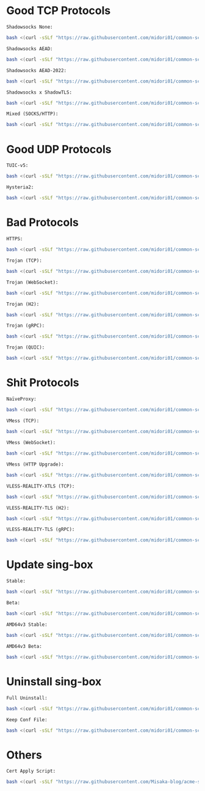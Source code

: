 # Good TCP Protocols
`Shadowsocks None:`
```bash
bash <(curl -sSLf "https://raw.githubusercontent.com/midori01/common-scripts/main/sing-box/install.sh") ss-none
```
`Shadowsocks AEAD:`
```bash
bash <(curl -sSLf "https://raw.githubusercontent.com/midori01/common-scripts/main/sing-box/install.sh") ss
```
`Shadowsocks AEAD-2022:`
```bash
bash <(curl -sSLf "https://raw.githubusercontent.com/midori01/common-scripts/main/sing-box/install.sh") ss2
```
`Shadowsocks x ShadowTLS:`
```bash
bash <(curl -sSLf "https://raw.githubusercontent.com/midori01/common-scripts/main/sing-box/install.sh") stls
```
`Mixed (SOCKS/HTTP):`
```bash
bash <(curl -sSLf "https://raw.githubusercontent.com/midori01/common-scripts/main/sing-box/install.sh") mix
```

# Good UDP Protocols
`TUIC-v5:`
```bash
bash <(curl -sSLf "https://raw.githubusercontent.com/midori01/common-scripts/main/sing-box/install.sh") tuic
```
`Hysteria2:`
```bash
bash <(curl -sSLf "https://raw.githubusercontent.com/midori01/common-scripts/main/sing-box/install.sh") hy2
```

# Bad Protocols
`HTTPS:`
```bash
bash <(curl -sSLf "https://raw.githubusercontent.com/midori01/common-scripts/main/sing-box/install.sh") https
```
`Trojan (TCP):`
```bash
bash <(curl -sSLf "https://raw.githubusercontent.com/midori01/common-scripts/main/sing-box/install.sh") trojan
```
`Trojan (WebSocket):`
```bash
bash <(curl -sSLf "https://raw.githubusercontent.com/midori01/common-scripts/main/sing-box/install.sh") trojan-ws
```
`Trojan (H2):`
```bash
bash <(curl -sSLf "https://raw.githubusercontent.com/midori01/common-scripts/main/sing-box/install.sh") trojan-h2
```
`Trojan (gRPC):`
```bash
bash <(curl -sSLf "https://raw.githubusercontent.com/midori01/common-scripts/main/sing-box/install.sh") trojan-grpc
```
`Trojan (QUIC):`
```bash
bash <(curl -sSLf "https://raw.githubusercontent.com/midori01/common-scripts/main/sing-box/install.sh") trojan-quic
```

# Shit Protocols
`NaïveProxy:`
```bash
bash <(curl -sSLf "https://raw.githubusercontent.com/midori01/common-scripts/main/sing-box/install.sh") naive
```
`VMess (TCP):`
```bash
bash <(curl -sSLf "https://raw.githubusercontent.com/midori01/common-scripts/main/sing-box/install.sh") vmess
```
`VMess (WebSocket):`
```bash
bash <(curl -sSLf "https://raw.githubusercontent.com/midori01/common-scripts/main/sing-box/install.sh") vmess-ws
```
`VMess (HTTP Upgrade):`
```bash
bash <(curl -sSLf "https://raw.githubusercontent.com/midori01/common-scripts/main/sing-box/install.sh") vmess-upgrade
```
`VLESS-REALITY-XTLS (TCP):`
```bash
bash <(curl -sSLf "https://raw.githubusercontent.com/midori01/common-scripts/main/sing-box/install.sh") vless
```
`VLESS-REALITY-TLS (H2):`
```bash
bash <(curl -sSLf "https://raw.githubusercontent.com/midori01/common-scripts/main/sing-box/install.sh") vless-h2
```
`VLESS-REALITY-TLS (gRPC):`
```bash
bash <(curl -sSLf "https://raw.githubusercontent.com/midori01/common-scripts/main/sing-box/install.sh") vless-grpc
```

# Update sing-box
`Stable:`
```bash
bash <(curl -sSLf "https://raw.githubusercontent.com/midori01/common-scripts/main/sing-box/install.sh") update
```
`Beta:`
```bash
bash <(curl -sSLf "https://raw.githubusercontent.com/midori01/common-scripts/main/sing-box/install.sh") update-beta
```
`AMD64v3 Stable:`
```bash
bash <(curl -sSLf "https://raw.githubusercontent.com/midori01/common-scripts/main/sing-box/install.sh") update-v3
```
`AMD64v3 Beta:`
```bash
bash <(curl -sSLf "https://raw.githubusercontent.com/midori01/common-scripts/main/sing-box/install.sh") update-beta-v3
```

# Uninstall sing-box
`Full Uninstall:`
```bash
bash <(curl -sSLf "https://raw.githubusercontent.com/midori01/common-scripts/main/sing-box/install.sh") uninstall
```
`Keep Conf File:`
```bash
bash <(curl -sSLf "https://raw.githubusercontent.com/midori01/common-scripts/main/sing-box/install.sh") uninstall-keep
```

# Others
`Cert Apply Script:`
```bash
bash <(curl -sSLf "https://raw.githubusercontent.com/Misaka-blog/acme-script/main/acme.sh")
```
